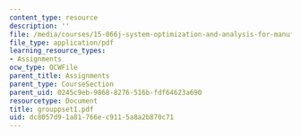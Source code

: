 ```yaml
---
content_type: resource
description: ''
file: /media/courses/15-066j-system-optimization-and-analysis-for-manufacturing-summer-2003/dc8057d91a81766ec9115a8a2b870c71_grouppset1.pdf
file_type: application/pdf
learning_resource_types:
- Assignments
ocw_type: OCWFile
parent_title: Assignments
parent_type: CourseSection
parent_uid: 0245c9eb-9868-8276-516b-fdf64623a690
resourcetype: Document
title: grouppset1.pdf
uid: dc8057d9-1a81-766e-c911-5a8a2b870c71
---
```

